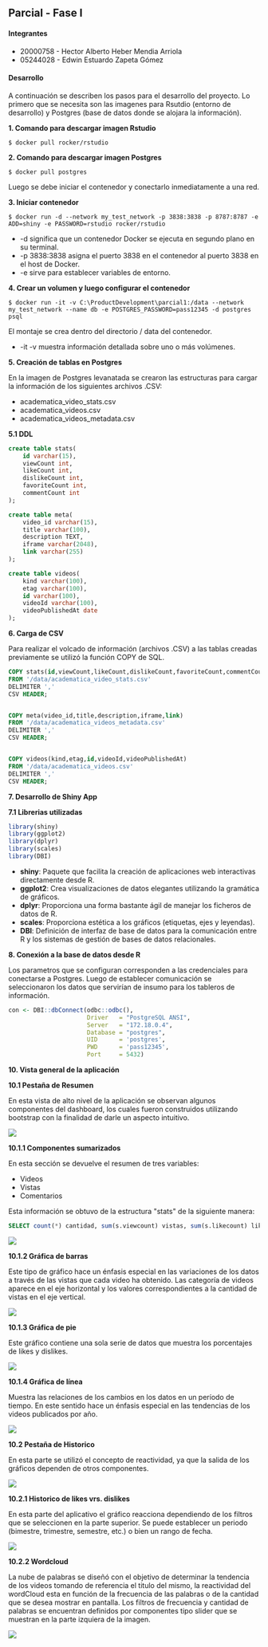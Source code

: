 ## Parcial - Fase I

#### Integrantes

* 20000758 - Hector Alberto Heber Mendia Arriola
* 05244028 - Edwin Estuardo Zapeta Gómez

#### **Desarrollo**

A continuación se describen los pasos para el desarrollo del proyecto. Lo primero que se necesita son las imagenes para Rsutdio (entorno de desarrollo) y Postgres (base de datos donde se alojara la información).

**1. Comando para descargar imagen Rstudio**

```console
$ docker pull rocker/rstudio
```

**2. Comando para descargar imagen Postgres**

```console
$ docker pull postgres
```

Luego se debe iniciar el contenedor y conectarlo inmediatamente a una red.

**3. Iniciar contenedor**

```console
$ docker run -d --network my_test_network -p 3838:3838 -p 8787:8787 -e ADD=shiny -e PASSWORD=rstudio rocker/rstudio
```

* -d significa que un contenedor Docker se ejecuta en segundo plano en su terminal.
* -p 3838:3838 asigna el puerto 3838 en el contenedor al puerto 3838 en el host de Docker.
* -e sirve para establecer variables de entorno.

**4. Crear un volumen y luego configurar el contenedor**

```console
$ docker run -it -v C:\ProductDevelopment\parcial1:/data --network my_test_network --name db -e POSTGRES_PASSWORD=pass12345 -d postgres psql
```

El montaje se crea dentro del directorio / data del contenedor.

* -it -v muestra información detallada sobre uno o más volúmenes.

**5. Creación de tablas en Postgres**

En la imagen de Postgres levanatada se crearon las estructuras para cargar la información de los siguientes archivos .CSV:

* academatica_video_stats.csv
* academatica_videos.csv
* academatica_videos_metadata.csv

**5.1 DDL**

```sql
create table stats(
    id varchar(15),
    viewCount int,
    likeCount int,
    dislikeCount int,
    favoriteCount int,
    commentCount int
);

create table meta(
    video_id varchar(15),
    title varchar(100),
    description TEXT,
    iframe varchar(2048),
    link varchar(255)
);

create table videos(
    kind varchar(100),
    etag varchar(100),
    id varchar(100),
    videoId varchar(100),
    videoPublishedAt date
);
```

**6. Carga de CSV**

Para realizar el volcado de información (archivos .CSV) a las tablas creadas previamente se utilizó la función COPY de SQL.

```sql
COPY stats(id,viewCount,likeCount,dislikeCount,favoriteCount,commentCount)
FROM '/data/academatica_video_stats.csv'
DELIMITER ','
CSV HEADER;


COPY meta(video_id,title,description,iframe,link)
FROM '/data/academatica_videos_metadata.csv'
DELIMITER ','
CSV HEADER;


COPY videos(kind,etag,id,videoId,videoPublishedAt)
FROM '/data/academatica_videos.csv'
DELIMITER ','
CSV HEADER;
```

**7. Desarrollo de Shiny App**

**7.1 Librerias utilizadas**

```r
library(shiny)
library(ggplot2)
library(dplyr)
library(scales)
library(DBI)
```

* **shiny**: Paquete que facilita la creación de aplicaciones web interactivas directamente desde R.
* **ggplot2**: Crea visualizaciones de datos elegantes utilizando la gramática de gráficos.
* **dplyr**: Proporciona una forma bastante ágil de manejar los ficheros de datos de R.
* **scales**: Proporciona estética a los gráficos (etiquetas, ejes y leyendas).
* **DBI**: Definición de interfaz de base de datos para la comunicación entre R y los sistemas de gestión de bases de datos relacionales.

**8. Conexión a la base de datos desde R**

Los parametros que se configuran corresponden a las credenciales para conectarse a Postgres. Luego de establecer comunicación se seleccionaron los datos que servirían de insumo para los tableros de información.

```r
con <- DBI::dbConnect(odbc::odbc(),
                      Driver   = "PostgreSQL ANSI",
                      Server   = "172.18.0.4",
                      Database = "postgres",
                      UID      = 'postgres',
                      PWD      = 'pass12345',
                      Port     = 5432)
```
**10. Vista general de la aplicación**

**10.1 Pestaña de Resumen**

En esta vista de alto nivel de la aplicación se observan algunos componentes del dashboard, los cuales fueron construidos utilizando bootstrap con la finalidad de darle un aspecto intuitivo.

<img src="https://raw.githubusercontent.com/estuardozapeta/Product-Development-Parcial-Fase1/main/grafica-3.png">

**10.1.1 Componentes sumarizados**

En esta sección se devuelve el resumen de tres variables:

* Videos
* Vistas
* Comentarios

Esta información se obtuvo de la estructura "stats" de la siguiente manera:

```sql
SELECT count(*) cantidad, sum(s.viewcount) vistas, sum(s.likecount) likes, sum(s.dislikecount) dislike, sum(s.commentcount) comentarios  from stats s
```

<img src="https://raw.githubusercontent.com/estuardozapeta/Product-Development-Parcial-Fase1/main/grafica-7.png">

**10.1.2 Gráfica de barras**

Este tipo de gráfico hace un énfasis especial en las variaciones de los datos a través de las vistas que cada video ha obtenido. Las categoría de videos aparece en el eje horizontal y los valores correspondientes a la cantidad de vistas en el eje vertical.

<img src="https://raw.githubusercontent.com/estuardozapeta/Product-Development-Parcial-Fase1/main/grafica-4.png">

**10.1.3 Gráfica de pie**

Este gráfico contiene una sola serie de datos que muestra los porcentajes de likes y dislikes.

<img src="https://raw.githubusercontent.com/estuardozapeta/Product-Development-Parcial-Fase1/main/grafica-5.png">

**10.1.4 Gráfica de línea**

Muestra las relaciones de los cambios en los datos en un período de tiempo. En este sentido hace un énfasis especial en las tendencias de los videos publicados por año.

<img src="https://raw.githubusercontent.com/estuardozapeta/Product-Development-Parcial-Fase1/main/grafica-6.png">

**10.2 Pestaña de Historico**

En esta parte se utilizó el concepto de reactividad, ya que la salida de los gráficos dependen de otros componentes.

<img src="https://raw.githubusercontent.com/estuardozapeta/Product-Development-Parcial-Fase1/main/grafica-8.png">

**10.2.1 Historico de likes vrs. dislikes**

En esta parte del aplicativo el gráfico reacciona dependiendo de los filtros que se seleccionen en la parte superior. Se puede establecer un periodo (bimestre, trimestre, semestre, etc.) o bien un rango de fecha.

<img src="https://raw.githubusercontent.com/estuardozapeta/Product-Development-Parcial-Fase1/main/grafica-9.png">

**10.2.2 Wordcloud**

La nube de palabras se diseñó con el objetivo de determinar la tendencia de los videos tomando de referencia el titulo del mismo, la reactividad del wordCloud esta en función de la frecuencia de las palabras o de la cantidad que se desea mostrar en pantalla. Los filtros de frecuencia y cantidad de palabras se encuentran definidos por componentes tipo slider que se muestran en la parte izquiera de la imagen.

<img src="https://raw.githubusercontent.com/estuardozapeta/Product-Development-Parcial-Fase1/main/grafica-10.png">